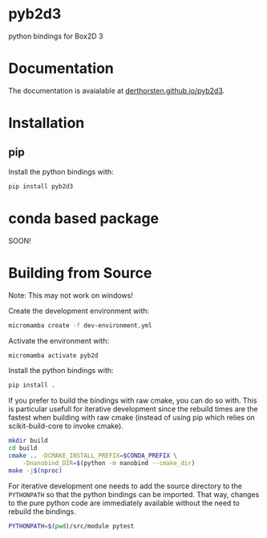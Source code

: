 # pyb2d3
python bindings for Box2D 3


# Documentation

The documentation is avaialable at [derthorsten.github.io/pyb2d3](https://derthorsten.github.io/pyb2d3/).


# Installation

## pip
Install the python bindings with:
```bash
pip install pyb2d3
```

# conda based package

SOON!

# Building from Source

Note:
This may not work on windows!

Create the development environment with:
```bash
micromamba create -f dev-environment.yml
```

Activate the environment with:
```bash
micromamba activate pyb2d
```


Install the python bindings with:
```bash
pip install .
```

If you prefer to build the bindings with raw cmake, you can do so with.
This is particular usefull for iterative development since
the rebuild times are the fastest when building with raw cmake (instead
of using pip which relies on scikit-build-core to invoke cmake).

```bash
mkdir build
cd build
cmake .. -DCMAKE_INSTALL_PREFIX=$CONDA_PREFIX \
    -Dnanobind_DIR=$(python -m nanobind --cmake_dir)
make -j$(nproc)
```

For iterative development one needs to add
the source directory to the `PYTHONPATH` so that the python bindings can be imported.
That way, changes to the pure python code are immediately available without the need to rebuild the bindings.

```bash
PYTHONPATH=$(pwd)/src/module pytest
```
